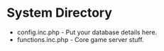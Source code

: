 # System Directory
* config.inc.php - Put your database details here.
* functions.inc.php - Core game server stuff.
